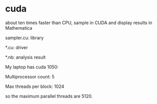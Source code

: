 # cuda
about ten times faster than CPU, sample in CUDA and display results in Mathematica

sampler.cu: library

*.cu: driver

*.nb: analysis result

My laptop has cuda 1050:

Multiprocessor count:  5

Max threads per block:  1024

so the maximum parallel threads are 5120.
